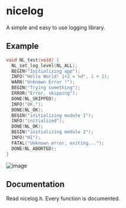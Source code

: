 # nicelog

A simple and easy to use logging library.

## Example
```c
void NL_test(void) {
  NL_set_log_level(NL_ALL);
  BEGIN("Initializing app");
  INFO("Hello World! 1+2 = %d", 1 + 2);
  WARN("Unknown Error !");
  BEGIN("Trying something");
  ERROR("Error, skipping");
  DONE(NL_SKIPPED);
  INFO("OK.");
  DONE(NL_OK);
  BEGIN("initializing module 1");
  INFO("initialized");
  DONE(NL_OK);
  BEGIN("initializing module 2");
  INFO("HI");
  FATAL("Unknown error, exiting...");
  DONE(NL_ABORTED);
}
```
![image](https://github.com/artus25200/nicelog/assets/68189043/ed9b0e1c-2fad-4205-950c-cc356b9ad9cd)

## Documentation

Read nicelog.h. Every function is documented.

